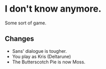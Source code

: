 # I don't know anymore.
Some sort of game.
## Changes
- Sans' dialogue is tougher.
- You play as Kris (Deltarune)
- The Butterscotch Pie is now Moss.
